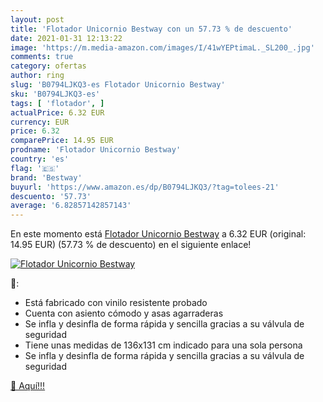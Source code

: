 ```yaml
---
layout: post
title: 'Flotador Unicornio Bestway con un 57.73 % de descuento'
date: 2021-01-31 12:13:22
image: 'https://m.media-amazon.com/images/I/41wYEPtimaL._SL200_.jpg'
comments: true
category: ofertas
author: ring
slug: 'B0794LJKQ3-es Flotador Unicornio Bestway'
sku: 'B0794LJKQ3-es'
tags: [ 'flotador', ]
actualPrice: 6.32 EUR
currency: EUR
price: 6.32
comparePrice: 14.95 EUR
prodname: 'Flotador Unicornio Bestway'
country: 'es'
flag: '🇪🇸'
brand: 'Bestway'
buyurl: 'https://www.amazon.es/dp/B0794LJKQ3/?tag=tolees-21'
descuento: '57.73'
average: '6.82857142857143'
---
```


En este momento está [Flotador Unicornio Bestway](https://www.amazon.es/dp/B0794LJKQ3/?tag=tolees-21) a 6.32 EUR (original: 14.95 EUR) (57.73 %  de descuento) en el siguiente enlace!

[![Flotador Unicornio Bestway](https://m.media-amazon.com/images/I/41wYEPtimaL._SL200_.jpg)](https://www.amazon.es/dp/B0794LJKQ3/?tag=tolees-21)

🔎:

- Está fabricado con vinilo resistente probado
- Cuenta con asiento cómodo y asas agarraderas
- Se infla y desinfla de forma rápida y sencilla gracias a su válvula de seguridad
- Tiene unas medidas de 136x131 cm indicado para una sola persona
- Se infla y desinfla de forma rápida y sencilla gracias a su válvula de seguridad

[🛒 Aquí!!!](https://www.amazon.es/dp/B0794LJKQ3/?tag=tolees-21)
